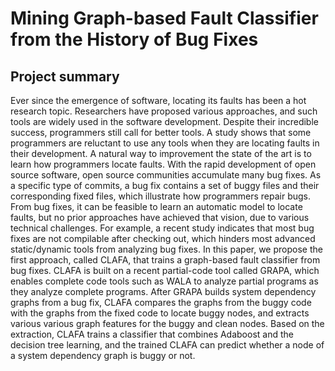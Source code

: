 # Mining Graph-based Fault Classifier from the History of Bug Fixes

## Project summary
Ever since the emergence of software, locating its faults has been a hot research topic. Researchers have proposed various approaches, and such tools are widely used in the software development. Despite their incredible success, programmers still call for better tools. A study shows that some programmers are reluctant to use any tools when they are locating faults in their development. A natural way to improvement the state of the art is to learn how programmers locate faults. With the rapid development of open source software, open source communities accumulate many bug fixes. As a specific type of commits, a bug fix contains a set of buggy files and their corresponding fixed files, which illustrate how programmers repair bugs. From bug fixes, it can be feasible to learn an automatic model to locate faults, but no prior approaches have achieved that vision, due to various technical challenges. For example, a recent study indicates that most bug fixes are not compilable after checking out, which hinders most advanced static/dynamic tools from analyzing bug fixes. In this paper, we propose the first approach, called CLAFA, that trains a graph-based fault classifier from bug fixes. CLAFA is built on a recent partial-code tool called GRAPA, which enables complete code tools such as WALA to analyze partial programs as they analyze complete programs. After GRAPA builds system dependency graphs from a bug fix, CLAFA compares the graphs from the buggy code with the graphs from the fixed code to locate buggy nodes, and extracts various various graph features for the buggy and clean nodes. Based on the extraction, CLAFA trains a classifier that combines Adaboost and the decision tree learning, and the trained CLAFA can predict whether a node of a system dependency graph is buggy or not.